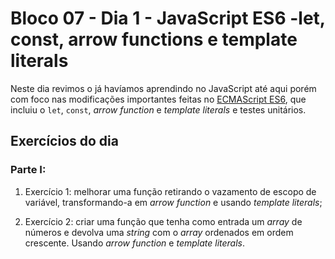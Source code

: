 # Bloco 07 - Dia 1 - JavaScript ES6 -let, const, arrow functions e template literals

Neste dia revimos o já havíamos aprendindo no JavaScript até aqui porém com foco nas modificações importantes feitas no [ECMAScript ES6](https://www.w3schools.com/js/js_es6.asp), que incluiu o `let`, `const`, *arrow function* e *template literals* e testes unitários. 

## Exercícios do dia

### Parte I:
1. Exercício 1: melhorar uma função retirando o vazamento de escopo de variável, transformando-a em *arrow function* e usando *template literals*;

2. Exercício 2: criar uma função que tenha como entrada um *array* de números e devolva uma *string* com o *array* ordenados em ordem crescente. Usando *arrow function* e *template literals*.